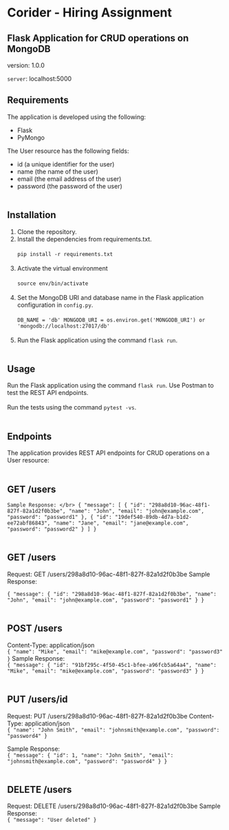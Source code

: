 # Corider - Hiring Assignment

## Flask Application for CRUD operations on MongoDB

version: 1.0.0

`server`: localhost:5000


## Requirements
The application is developed using the following:

- Flask
- PyMongo


The User resource has the following fields:

- id (a unique identifier for the user)
- name (the name of the user)
- email (the email address of the user)
- password (the password of the user)
</br></br>
## Installation
1. Clone the repository.
2. Install the dependencies from requirements.txt.</br><br>
    `
        pip install -r requirements.txt
    `
    <br><br>
3. Activate the virtual environment</br><br>
    `
        source env/bin/activate
    `
    <br><br>
3. Set the MongoDB URI and database name in the Flask application configuration in `config.py`.<br><br>
`
DB_NAME = 'db'
    MONGODB_URI = os.environ.get('MONGODB_URI') or 'mongodb://localhost:27017/db'
`
<br><br>
4. Run the Flask application using the command `flask run`.
</br></br>
## Usage
Run the Flask application using the command `flask run`.
Use Postman to test the REST API endpoints.
</br></br>
Run the tests using the command `pytest -vs`.
</br></br>
## Endpoints
The application provides REST API endpoints for CRUD operations on a User resource:
</br></br>
## GET /users
`
Sample Response: </br>
{
    "message": [
        {
            "id": "298a8d10-96ac-48f1-827f-82a1d2f0b3be",
            "name": "John",
            "email": "john@example.com",
            "password": "password1"
        },
        {
            "id": "19def540-89db-4d7a-b1d2-ee72abf86843",
            "name": "Jane",
            "email": "jane@example.com",
            "password": "password2"
        }
    ]
}
`
</br></br>
## GET /users<id> 
Request: GET /users/298a8d10-96ac-48f1-827f-82a1d2f0b3be
Sample Response: </br>

`
{
    "message": {
        "id": "298a8d10-96ac-48f1-827f-82a1d2f0b3be",
        "name": "John",
        "email": "john@example.com",
        "password": "password1"
    }
}
`
</br></br>
## POST /users
Content-Type: application/json</br>
`
{
    "name": "Mike",
    "email": "mike@example.com",
    "password": "password3"
}
`
Sample Response:</br>
`
{
    "message": {
        "id": "91bf295c-4f50-45c1-bfee-a96fcb5a64a4",
        "name": "Mike",
        "email": "mike@example.com",
        "password": "password3"
    }
}
`
</br></br>
## PUT /users/id
Request: PUT /users/298a8d10-96ac-48f1-827f-82a1d2f0b3be
Content-Type: application/json</br>
`
{
    "name": "John Smith",
    "email": "johnsmith@example.com",
    "password": "password4"
}
`

Sample Response:</br>
`
{
    "message": {
        "id": 1,
        "name": "John Smith",
        "email": "johnsmith@example.com",
        "password": "password4"
    }
}
`
</br></br>
## DELETE /users<id> 
Request: DELETE /users/298a8d10-96ac-48f1-827f-82a1d2f0b3be
Sample Response: </br>
`
{
    "message": "User deleted"
}
`